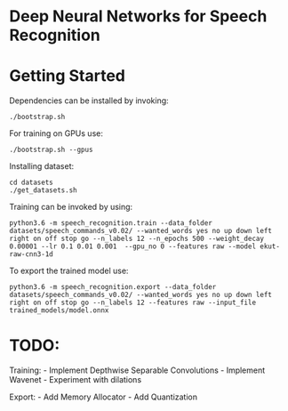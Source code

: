 # Deep Neural Networks for Speech Recognition

# Getting Started 

Dependencies can be installed by invoking:

    ./bootstrap.sh
	
For training on GPUs use:

    ./bootstrap.sh --gpus
	
	
Installing dataset:

    cd datasets
	./get_datasets.sh

Training can be invoked by using:

    python3.6 -m speech_recognition.train --data_folder datasets/speech_commands_v0.02/ --wanted_words yes no up down left right on off stop go --n_labels 12 --n_epochs 500 --weight_decay 0.00001 --lr 0.1 0.01 0.001  --gpu_no 0 --features raw --model ekut-raw-cnn3-1d
	
To export the trained model use:

    python3.6 -m speech_recognition.export --data_folder datasets/speech_commands_v0.02/ --wanted_words yes no up down left right on off stop go --n_labels 12 --features raw --input_file trained_models/model.onnx


# TODO:
  Training:
    - Implement Depthwise Separable Convolutions
    - Implement Wavenet
    - Experiment with dilations
  
  Export:
    - Add Memory Allocator
    - Add Quantization
